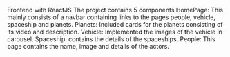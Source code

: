 Frontend with ReactJS 
The project contains 5 components
HomePage: This mainly consists of a navbar containing links to the pages people, vehicle, spaceship and planets.
Planets: Included cards for the planets consisting of its video and description.
Vehicle: Implemented the images of the vehicle in carousel.
Spaceship: contains the details of the spaceships.
People: This page contains the name, image and details of the actors.
